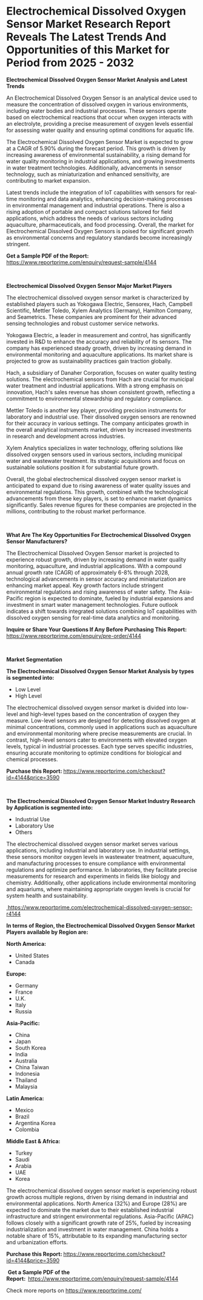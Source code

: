 <p><h1>Electrochemical Dissolved Oxygen Sensor Market Research Report Reveals The Latest Trends And Opportunities of this Market for Period from 2025 - 2032</h1></p><p><strong>Electrochemical Dissolved Oxygen Sensor Market Analysis and Latest Trends</strong></p>
<p><p>An Electrochemical Dissolved Oxygen Sensor is an analytical device used to measure the concentration of dissolved oxygen in various environments, including water bodies and industrial processes. These sensors operate based on electrochemical reactions that occur when oxygen interacts with an electrolyte, providing a precise measurement of oxygen levels essential for assessing water quality and ensuring optimal conditions for aquatic life.</p><p>The Electrochemical Dissolved Oxygen Sensor Market is expected to grow at a CAGR of 5.90% during the forecast period. This growth is driven by increasing awareness of environmental sustainability, a rising demand for water quality monitoring in industrial applications, and growing investments in water treatment technologies. Additionally, advancements in sensor technology, such as miniaturization and enhanced sensitivity, are contributing to market expansion.</p><p>Latest trends include the integration of IoT capabilities with sensors for real-time monitoring and data analytics, enhancing decision-making processes in environmental management and industrial operations. There is also a rising adoption of portable and compact solutions tailored for field applications, which address the needs of various sectors including aquaculture, pharmaceuticals, and food processing. Overall, the market for Electrochemical Dissolved Oxygen Sensors is poised for significant growth as environmental concerns and regulatory standards become increasingly stringent.</p></p>
<p><strong>Get a Sample PDF of the Report:&nbsp;</strong> <a href="https://www.reportprime.com/enquiry/request-sample/4144?utm_campaign=2944&utm_medium=2&utm_source=Github&utm_content=ia&utm_term=18032025&utm_id=electrochemical-dissolved-oxygen-sensor">https://www.reportprime.com/enquiry/request-sample/4144</a></p>
<p>&nbsp;</p>
<p><strong>Electrochemical Dissolved Oxygen Sensor Major Market Players</strong></p>
<p><p>The electrochemical dissolved oxygen sensor market is characterized by established players such as Yokogawa Electric, Sensorex, Hach, Campbell Scientific, Mettler Toledo, Xylem Analytics (Germany), Hamilton Company, and Seametrics. These companies are prominent for their advanced sensing technologies and robust customer service networks.</p><p>Yokogawa Electric, a leader in measurement and control, has significantly invested in R&D to enhance the accuracy and reliability of its sensors. The company has experienced steady growth, driven by increasing demand in environmental monitoring and aquaculture applications. Its market share is projected to grow as sustainability practices gain traction globally.</p><p>Hach, a subsidiary of Danaher Corporation, focuses on water quality testing solutions. The electrochemical sensors from Hach are crucial for municipal water treatment and industrial applications. With a strong emphasis on innovation, Hach's sales revenue has shown consistent growth, reflecting a commitment to environmental stewardship and regulatory compliance.</p><p>Mettler Toledo is another key player, providing precision instruments for laboratory and industrial use. Their dissolved oxygen sensors are renowned for their accuracy in various settings. The company anticipates growth in the overall analytical instruments market, driven by increased investments in research and development across industries.</p><p>Xylem Analytics specializes in water technology, offering solutions like dissolved oxygen sensors used in various sectors, including municipal water and wastewater treatment. Its strategic acquisitions and focus on sustainable solutions position it for substantial future growth.</p><p>Overall, the global electrochemical dissolved oxygen sensor market is anticipated to expand due to rising awareness of water quality issues and environmental regulations. This growth, combined with the technological advancements from these key players, is set to enhance market dynamics significantly. Sales revenue figures for these companies are projected in the millions, contributing to the robust market performance.</p></p>
<p>&nbsp;</p>
<p><strong>What Are The Key Opportunities For Electrochemical Dissolved Oxygen Sensor Manufacturers?</strong></p>
<p><p>The Electrochemical Dissolved Oxygen Sensor market is projected to experience robust growth, driven by increasing demand in water quality monitoring, aquaculture, and industrial applications. With a compound annual growth rate (CAGR) of approximately 6-8% through 2028, technological advancements in sensor accuracy and miniaturization are enhancing market appeal. Key growth factors include stringent environmental regulations and rising awareness of water safety. The Asia-Pacific region is expected to dominate, fueled by industrial expansions and investment in smart water management technologies. Future outlook indicates a shift towards integrated solutions combining IoT capabilities with dissolved oxygen sensing for real-time data analytics and monitoring.</p></p>
<p><strong>Inquire or Share Your Questions If Any Before Purchasing This Report:</strong> <a href="https://www.reportprime.com/enquiry/pre-order/4144?utm_campaign=2944&utm_medium=2&utm_source=Github&utm_content=ia&utm_term=18032025&utm_id=electrochemical-dissolved-oxygen-sensor">https://www.reportprime.com/enquiry/pre-order/4144</a></p>
<p>&nbsp;</p>
<p><strong>Market Segmentation</strong></p>
<p><strong>The Electrochemical Dissolved Oxygen Sensor Market Analysis by types is segmented into:</strong></p>
<p><ul><li>Low Level</li><li>High Level</li></ul></p>
<p><p>The electrochemical dissolved oxygen sensor market is divided into low-level and high-level types based on the concentration of oxygen they measure. Low-level sensors are designed for detecting dissolved oxygen at minimal concentrations, commonly used in applications such as aquaculture and environmental monitoring where precise measurements are crucial. In contrast, high-level sensors cater to environments with elevated oxygen levels, typical in industrial processes. Each type serves specific industries, ensuring accurate monitoring to optimize conditions for biological and chemical processes.</p></p>
<p><strong>Purchase this Report:&nbsp;</strong><a href="https://www.reportprime.com/checkout?id=4144&price=3590&utm_campaign=2944&utm_medium=2&utm_source=Github&utm_content=ia&utm_term=18032025&utm_id=electrochemical-dissolved-oxygen-sensor">https://www.reportprime.com/checkout?id=4144&price=3590</a></p>
<p>&nbsp;</p>
<p><strong>The Electrochemical Dissolved Oxygen Sensor Market Industry Research by Application is segmented into:</strong></p>
<p><ul><li>Industrial Use</li><li>Laboratory Use</li><li>Others</li></ul></p>
<p><p>The electrochemical dissolved oxygen sensor market serves various applications, including industrial and laboratory use. In industrial settings, these sensors monitor oxygen levels in wastewater treatment, aquaculture, and manufacturing processes to ensure compliance with environmental regulations and optimize performance. In laboratories, they facilitate precise measurements for research and experiments in fields like biology and chemistry. Additionally, other applications include environmental monitoring and aquariums, where maintaining appropriate oxygen levels is crucial for system health and sustainability.</p></p>
<p><a href="https://www.reportprime.com/electrochemical-dissolved-oxygen-sensor-r4144?utm_campaign=2944&utm_medium=2&utm_source=Github&utm_content=ia&utm_term=18032025&utm_id=electrochemical-dissolved-oxygen-sensor">&nbsp;https://www.reportprime.com/electrochemical-dissolved-oxygen-sensor-r4144</a></p>
<p><strong>In terms of Region, the Electrochemical Dissolved Oxygen Sensor Market Players available by Region are:</strong></p>
<p>
    <p> <strong> North America: </strong>
        <ul>
            <li>United States</li>
            <li>Canada</li>
        </ul>
        </p> 
    <p> <strong> Europe: </strong>
        <ul>
            <li>Germany</li>
            <li>France</li>
            <li>U.K.</li>
            <li>Italy</li>
            <li>Russia</li>
        </ul>
        </p> 
    <p> <strong> Asia-Pacific: </strong>
        <ul>
            <li>China</li>
            <li>Japan</li>
            <li>South Korea</li>
            <li>India</li>
            <li>Australia</li>
            <li>China Taiwan</li>
            <li>Indonesia</li>
            <li>Thailand</li>
            <li>Malaysia</li>
        </ul>
        </p> 
    <p> <strong> Latin America: </strong>
        <ul>
            <li>Mexico</li>
            <li>Brazil</li>
            <li>Argentina Korea</li>
            <li>Colombia</li>
        </ul>
        </p> 
    <p> <strong> Middle East & Africa: </strong>
        <ul>
            <li>Turkey</li>
            <li>Saudi</li>
            <li>Arabia</li>
            <li>UAE</li>
            <li>Korea</li>
        </ul>
    </p>
    </p>
<p><p>The electrochemical dissolved oxygen sensor market is experiencing robust growth across multiple regions, driven by rising demand in industrial and environmental applications. North America (32%) and Europe (28%) are expected to dominate the market due to their established industrial infrastructure and stringent environmental regulations. Asia-Pacific (APAC) follows closely with a significant growth rate of 25%, fueled by increasing industrialization and investment in water management. China holds a notable share of 15%, attributable to its expanding manufacturing sector and urbanization efforts.</p></p>
<p><strong>Purchase this Report: </strong><a href="https://www.reportprime.com/checkout?id=4144&price=3590&utm_campaign=2944&utm_medium=2&utm_source=Github&utm_content=ia&utm_term=18032025&utm_id=electrochemical-dissolved-oxygen-sensor">https://www.reportprime.com/checkout?id=4144&price=3590</a></p>
<p>&nbsp;<strong>Get a Sample PDF of the Report:&nbsp;&nbsp;</strong><a href="https://www.reportprime.com/enquiry/request-sample/4144?utm_campaign=2944&utm_medium=2&utm_source=Github&utm_content=ia&utm_term=18032025&utm_id=electrochemical-dissolved-oxygen-sensor">https://www.reportprime.com/enquiry/request-sample/4144</a></p>
<p><strong></strong></p>
<p>Check more reports on <a href="https://www.reportprime.com/?utm_campaign=2944&utm_medium=2&utm_source=Github&utm_content=ia&utm_term=18032025&utm_id=electrochemical-dissolved-oxygen-sensor">https://www.reportprime.com/</a></p>